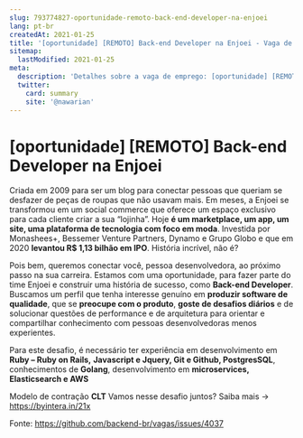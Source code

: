 ```yaml
---
slug: 793774827-oportunidade-remoto-back-end-developer-na-enjoei
lang: pt-br
createdAt: 2021-01-25
title: '[oportunidade] [REMOTO] Back-end Developer na Enjoei - Vaga de Emprego'
sitemap:
  lastModified: 2021-01-25
meta:
  description: 'Detalhes sobre a vaga de emprego: [oportunidade] [REMOTO] Back-end Developer na Enjoei'
  twitter:
    card: summary
    site: '@nawarian'
---
```


# [oportunidade] [REMOTO] Back-end Developer na Enjoei

Criada em 2009 para ser um blog para conectar pessoas que queriam se desfazer de peças de roupas que não usavam mais. Em meses, a Enjoei se transformou em um social commerce que oferece um espaço exclusivo para cada cliente criar a sua “lojinha”. Hoje **é um marketplace, um app, um site, uma plataforma de tecnologia com foco em moda**. Investida por Monashees+, Bessemer Venture Partners, Dynamo e Grupo Globo e que em 2020 **levantou R$ 1,13 bilhão em IPO**. História incrível, não é?

Pois bem, queremos conectar você, pessoa desenvolvedora, ao próximo passo na sua carreira. Estamos com uma oportunidade, para fazer parte do time Enjoei e construir uma história de sucesso, como **Back-end Developer**. Buscamos um perfil que tenha interesse genuíno em **produzir software de qualidade**, que se **preocupe com o produto**, **goste de desafios diários** e de solucionar questões de performance e de arquitetura para orientar e compartilhar conhecimento com pessoas desenvolvedoras menos experientes.

Para este desafio, é necessário ter experiência em desenvolvimento em **Ruby – Ruby on Rails,** **Javascript e Jquery, Git e Github, PostgresSQL**, conhecimentos de **Golang**, desenvolvimento em **microservices, Elasticsearch e AWS**

Modelo de contração **CLT**
Vamos nesse desafio juntos? Saiba mais -> https://byintera.in/21x

Fonte: https://github.com/backend-br/vagas/issues/4037